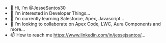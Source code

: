 - 👋 Hi, I’m @JesseSantos30
- 👀 I’m interested in Developer Things...
- 🌱 I’m currently learning Salesforce, Apex, Javascript...
- 💞️ I’m looking to collaborate on Apex Code, LWC, Aura Components and more...
- 📫 How to reach me https://www.linkedin.com/in/jessejsantos/...

<!---
JesseSantos30/JesseSantos30 is a ✨ special ✨ repository because its `README.md` (this file) appears on your GitHub profile.
You can click the Preview link to take a look at your changes.
--->
